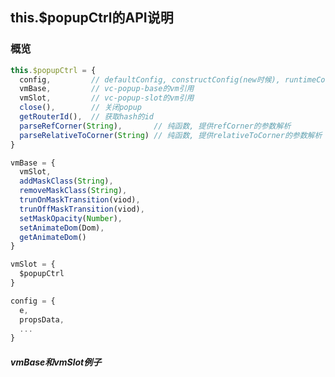 ## this.$popupCtrl的API说明

### 概览

```js
this.$popupCtrl = {
  config,         // defaultConfig, constructConfig(new时候), runtimeConfig(open时候)所合并出来的config
  vmBase,         // vc-popup-base的vm引用
  vmSlot,         // vc-popup-slot的vm引用
  close(),        // 关闭popup
  getRouterId(),  // 获取hash的id
  parseRefCorner(String),       // 纯函数, 提供refCorner的参数解析
  parseRelativeToCorner(String) // 纯函数, 提供relativeToCorner的参数解析
}

vmBase = {
  vmSlot,
  addMaskClass(String),
  removeMaskClass(String),
  trunOnMaskTransition(viod),
  trunOffMaskTransition(viod),
  setMaskOpacity(Number),
  setAnimateDom(Dom),
  getAnimateDom()
}

vmSlot = {
  $popupCtrl
}

config = {
  e,
  propsData,
  ...
}
```

##### vmBase和vmSlot例子

<img src="https://raw.githubusercontent.com/deepkolos/vc-popup/master/static/$popupCtrl's api-0.png" alt="" style="display:inline-block;"/>
